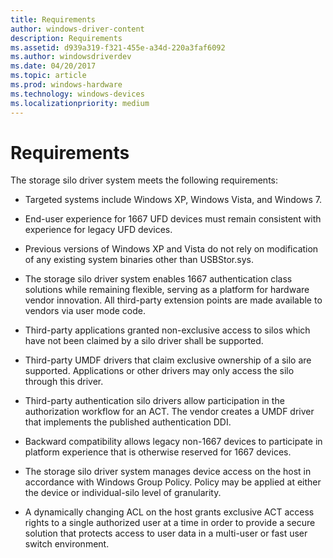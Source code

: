 ```yaml
---
title: Requirements
author: windows-driver-content
description: Requirements
ms.assetid: d939a319-f321-455e-a34d-220a3faf6092
ms.author: windowsdriverdev
ms.date: 04/20/2017
ms.topic: article
ms.prod: windows-hardware
ms.technology: windows-devices
ms.localizationpriority: medium
---
```


# Requirements


The storage silo driver system meets the following requirements:

-   Targeted systems include Windows XP, Windows Vista, and Windows 7.

-   End-user experience for 1667 UFD devices must remain consistent with experience for legacy UFD devices.

-   Previous versions of Windows XP and Vista do not rely on modification of any existing system binaries other than USBStor.sys.

-   The storage silo driver system enables 1667 authentication class solutions while remaining flexible, serving as a platform for hardware vendor innovation. All third-party extension points are made available to vendors via user mode code.

-   Third-party applications granted non-exclusive access to silos which have not been claimed by a silo driver shall be supported.

-   Third-party UMDF drivers that claim exclusive ownership of a silo are supported. Applications or other drivers may only access the silo through this driver.

-   Third-party authentication silo drivers allow participation in the authorization workflow for an ACT. The vendor creates a UMDF driver that implements the published authentication DDI.

-   Backward compatibility allows legacy non-1667 devices to participate in platform experience that is otherwise reserved for 1667 devices.

-   The storage silo driver system manages device access on the host in accordance with Windows Group Policy. Policy may be applied at either the device or individual-silo level of granularity.

-   A dynamically changing ACL on the host grants exclusive ACT access rights to a single authorized user at a time in order to provide a secure solution that protects access to user data in a multi-user or fast user switch environment.

 

 





